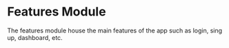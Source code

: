 # Features Module

The features module house the main features of the app such as login, sing up, dashboard, etc.